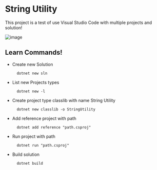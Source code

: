 # String Utility

This project is a test of use Visual Studio Code with multiple projects and solution!

![image](https://travis-ci.com/ScriptsEngineer/StringUtility.svg?branch=master)

## Learn Commands!

- Create new Solution

        dotnet new sln
        
- List new Projects types

        dotnet new -l

- Create project type classlib with name String Utility

        dotnet new classlib -o StringUtility

- Add reference project with path

        dotnet add reference "path.csproj"

- Run project with path

        dotnet run "path.csproj"

- Build solution

        dotnet build

